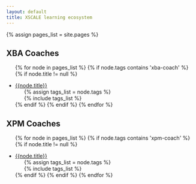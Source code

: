 ```yaml
---
layout: default
title: XSCALE learning ecosystem
--- 
```


{% assign pages_list = site.pages %}

<h2>XBA Coaches</h2>

<ul>

{% for node in pages_list %}
  {% if node.tags contains 'xba-coach' %}
    {% if node.title != null %}
      <li>
        <a href="{{ site.url }}{{node.url}}">{{node.title}}</a>
        <ul class="tag_box inline">
          {% assign tags_list = node.tags %}  
          {% include tags_list %}
        </ul>
      </li>
    {% endif %}
  {% endif %}
{% endfor %}

</ul>

<h2>XPM Coaches</h2>

<ul>

{% for node in pages_list %}
  {% if node.tags contains 'xpm-coach' %}
    {% if node.title != null %}
      <li>
        <a href="{{ site.url }}{{node.url}}">{{node.title}}</a>
        <ul class="tag_box inline">
          {% assign tags_list = node.tags %}  
          {% include tags_list %}
        </ul>
      </li>
    {% endif %}
  {% endif %}
{% endfor %}

</ul>

